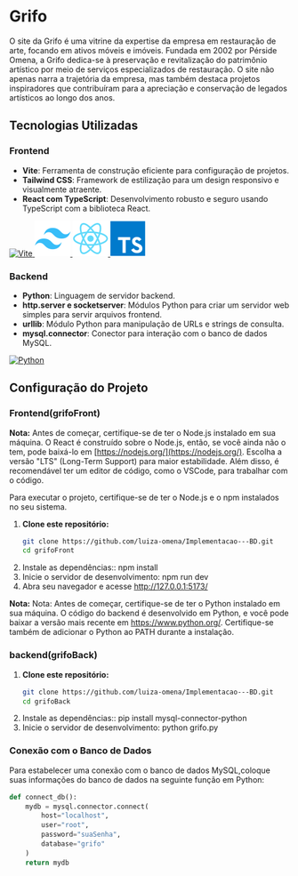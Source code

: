 # Grifo

O site da Grifo é uma vitrine da expertise da empresa em restauração de arte, focando em ativos móveis e imóveis. Fundada em 2002 por Pérside Omena, a Grifo dedica-se à preservação e revitalização do patrimônio artístico por meio de serviços especializados de restauração. O site não apenas narra a trajetória da empresa, mas também destaca projetos inspiradores que contribuíram para a apreciação e conservação de legados artísticos ao longo dos anos.

## Tecnologias Utilizadas

### Frontend

- **Vite**: Ferramenta de construção eficiente para configuração de projetos.
- **Tailwind CSS**: Framework de estilização para um design responsivo e visualmente atraente.
- **React com TypeScript**: Desenvolvimento robusto e seguro usando TypeScript com a biblioteca React.
<p>
  <a href="https://vitejs.dev/">
    <img src="https://vitejs.dev/logo.svg" alt="Vite" width="64" height="64">
  </a>
  <a href="https://tailwindcss.com/">
    <img src="https://raw.githubusercontent.com/devicons/devicon/master/icons/tailwindcss/tailwindcss-plain.svg" alt="Tailwind CSS" width="64" height="64">
  </a>
  <a href="https://reactjs.org/">
    <img src="https://raw.githubusercontent.com/devicons/devicon/master/icons/react/react-original.svg" alt="React" width="64" height="64">
  </a>
  <a href="https://www.typescriptlang.org/">
    <img src="https://raw.githubusercontent.com/devicons/devicon/master/icons/typescript/typescript-original.svg" alt="TypeScript" width="64" height="64">
  </a>
</p>

### Backend

- **Python**: Linguagem de servidor backend.
- **http.server e socketserver**: Módulos Python para criar um servidor web simples para servir arquivos frontend.
- **urllib**: Módulo Python para manipulação de URLs e strings de consulta.
- **mysql.connector**: Conector para interação com o banco de dados MySQL.

<p>
  <a href="https://www.python.org/">
    <img src="https://s3.dualstack.us-east-2.amazonaws.com/pythondotorg-assets/media/community/logos/python-logo-only.png" alt="Python" width="64" height="64">
  </a>
</p>

## Configuração do Projeto
### Frontend(grifoFront)

**Nota:** Antes de começar, certifique-se de ter o Node.js instalado em sua máquina. O React é construído sobre o Node.js, então, se você ainda não o tem, pode baixá-lo em [https://nodejs.org/](https://nodejs.org/). Escolha a versão "LTS" (Long-Term Support) para maior estabilidade. Além disso, é recomendável ter um editor de código, como o VSCode, para trabalhar com o código.

Para executar o projeto, certifique-se de ter o Node.js e o npm instalados no seu sistema.

1. **Clone este repositório:**
   ```bash
   git clone https://github.com/luiza-omena/Implementacao---BD.git
   cd grifoFront
      ```
2. Instale as dependências::
   npm install
3. Inicie o servidor de desenvolvimento:
   npm run dev
4. Abra seu navegador e acesse http://127.0.0.1:5173/


**Nota:** Nota: Antes de começar, certifique-se de ter o Python instalado em sua máquina. O código do backend é desenvolvido em Python, e você pode baixar a versão mais recente em https://www.python.org/. Certifique-se também de adicionar o Python ao PATH durante a instalação.
### backend(grifoBack)

1. **Clone este repositório:**
   ```bash
   git clone https://github.com/luiza-omena/Implementacao---BD.git
   cd grifoBack
      ```
2. Instale as dependências::
   pip install mysql-connector-python
3. Inicie o servidor de desenvolvimento:
   python grifo.py

### Conexão com o Banco de Dados

Para estabelecer uma conexão com o banco de dados MySQL,coloque suas informações do banco de dados na seguinte função em Python:

```python
def connect_db():
    mydb = mysql.connector.connect(
        host="localhost",
        user="root",
        password="suaSenha",
        database="grifo"
    )
    return mydb


